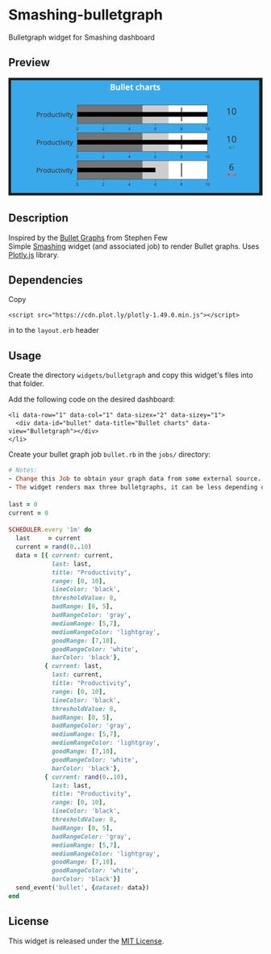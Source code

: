 # Smashing-bulletgraph
Bulletgraph widget for Smashing dashboard
## Preview

![Bulletgraph](https://github.com/CasLubbers/Smashing-bulletgraph/blob/master/Bulletgraph%20Preview.png)

## Description
Inspired by the [Bullet Graphs](https://en.wikipedia.org/wiki/Bullet_graph) from Stephen Few  
Simple [Smashing](https://smashing.github.io/) widget (and associated job) to render Bullet graphs. Uses [Plotly.js](https://plot.ly/javascript/bullet-charts/) library.

## Dependencies

Copy
```erb
<script src="https://cdn.plot.ly/plotly-1.49.0.min.js"></script>
```
in to the `layout.erb` header

## Usage

Create the directory `widgets/bulletgraph` and copy this widget's files
into that folder.

Add the following code on the desired dashboard:

```erb
<li data-row="1" data-col="1" data-sizex="2" data-sizey="1">
  <div data-id="bullet" data-title="Bullet charts" data-view="Bulletgraph"></div>
</li>
```

Create your bullet graph job `bullet.rb` in the `jobs/` directory:

```ruby
# Notes: 
- Change this Job to obtain your graph data from some external source.
- The widget renders max three bulletgraphs, it can be less depending on the size of the dataset.

last = 0
current = 0

SCHEDULER.every '1m' do
  last     = current
  current = rand(0..10)
  data = [{ current: current,
            last: last,
            title: "Productivity",
            range: [0, 10],
            lineColor: 'black',
            thresholdValue: 8,
            badRange: [0, 5],
            badRangeColor: 'gray',
            mediumRange: [5,7],
            mediumRangeColor: 'lightgray',
            goodRange: [7,10],
            goodRangeColor: 'white',
            barColor: 'black'},
          { current: last,
            last: current,
            title: "Productivity",
            range: [0, 10],
            lineColor: 'black',
            thresholdValue: 8,
            badRange: [0, 5],
            badRangeColor: 'gray',
            mediumRange: [5,7],
            mediumRangeColor: 'lightgray',
            goodRange: [7,10],
            goodRangeColor: 'white',
            barColor: 'black'},
          { current: rand(0..10),
            last: last,
            title: "Productivity",
            range: [0, 10],
            lineColor: 'black',
            thresholdValue: 8,
            badRange: [0, 5],
            badRangeColor: 'gray',
            mediumRange: [5,7],
            mediumRangeColor: 'lightgray',
            goodRange: [7,10],
            goodRangeColor: 'white',
            barColor: 'black'}]
  send_event('bullet', {dataset: data})
end
```

## License

This widget is released under the [MIT License](http://www.opensource.org/licenses/MIT).
